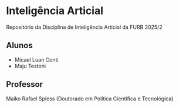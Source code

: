 # Inteligência Articial 

Repositório da Disciplina de Inteligência Articial da FURB 2025/2

## Alunos
- Micael Luan Conti
- Maju Testoni

## Professor
Maiko Rafael Spiess (Doutorado em Política Científica e Tecnológica)

